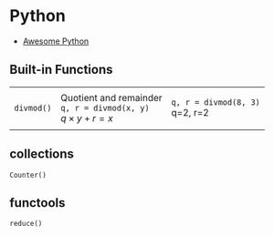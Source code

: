 Python
===

- [Awesome Python](https://github.com/vinta/awesome-python)

Built-in Functions
---

|            |                                                              |                                         |
| ---------- | ------------------------------------------------------------ | --------------------------------------- |
|            |                                                              |                                         |
| `divmod()` | Quotient and remainder<br/>`q, r = divmod(x, y)`<br/>$q\times y+r=x$ | `q, r = divmod(8, 3)`<br/>q=2, r=2<br/> |
|            |                                                              |                                         |

collections
---

`Counter()`

functools
---

`reduce()`